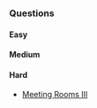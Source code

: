 ### **Questions**

#### **Easy**

#### **Medium**

#### **Hard**

- [Meeting Rooms III](https://leetcode.com/problems/meeting-rooms-iii/)